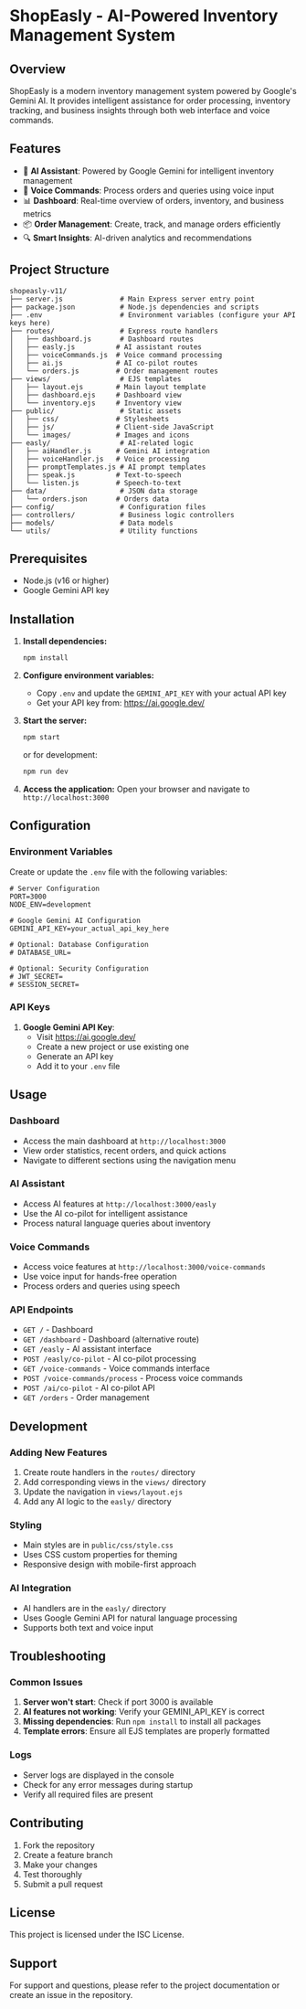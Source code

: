 # ShopEasly - AI-Powered Inventory Management System

## Overview
ShopEasly is a modern inventory management system powered by Google's Gemini AI. It provides intelligent assistance for order processing, inventory tracking, and business insights through both web interface and voice commands.

## Features
- 🤖 **AI Assistant**: Powered by Google Gemini for intelligent inventory management
- 🎤 **Voice Commands**: Process orders and queries using voice input
- 📊 **Dashboard**: Real-time overview of orders, inventory, and business metrics
- 📦 **Order Management**: Create, track, and manage orders efficiently
- 🔍 **Smart Insights**: AI-driven analytics and recommendations

## Project Structure
```
shopeasly-v11/
├── server.js              # Main Express server entry point
├── package.json           # Node.js dependencies and scripts
├── .env                   # Environment variables (configure your API keys here)
├── routes/                # Express route handlers
│   ├── dashboard.js       # Dashboard routes
│   ├── easly.js          # AI assistant routes
│   ├── voiceCommands.js  # Voice command processing
│   ├── ai.js             # AI co-pilot routes
│   └── orders.js         # Order management routes
├── views/                 # EJS templates
│   ├── layout.ejs        # Main layout template
│   ├── dashboard.ejs     # Dashboard view
│   └── inventory.ejs     # Inventory view
├── public/                # Static assets
│   ├── css/              # Stylesheets
│   ├── js/               # Client-side JavaScript
│   └── images/           # Images and icons
├── easly/                 # AI-related logic
│   ├── aiHandler.js      # Gemini AI integration
│   ├── voiceHandler.js   # Voice processing
│   ├── promptTemplates.js # AI prompt templates
│   ├── speak.js          # Text-to-speech
│   └── listen.js         # Speech-to-text
├── data/                  # JSON data storage
│   └── orders.json       # Orders data
├── config/                # Configuration files
├── controllers/           # Business logic controllers
├── models/                # Data models
└── utils/                 # Utility functions
```

## Prerequisites
- Node.js (v16 or higher)
- Google Gemini API key

## Installation

1. **Install dependencies:**
   ```bash
   npm install
   ```

2. **Configure environment variables:**
   - Copy `.env` and update the `GEMINI_API_KEY` with your actual API key
   - Get your API key from: https://ai.google.dev/

3. **Start the server:**
   ```bash
   npm start
   ```
   or for development:
   ```bash
   npm run dev
   ```

4. **Access the application:**
   Open your browser and navigate to `http://localhost:3000`

## Configuration

### Environment Variables
Create or update the `.env` file with the following variables:

```env
# Server Configuration
PORT=3000
NODE_ENV=development

# Google Gemini AI Configuration
GEMINI_API_KEY=your_actual_api_key_here

# Optional: Database Configuration
# DATABASE_URL=

# Optional: Security Configuration
# JWT_SECRET=
# SESSION_SECRET=
```

### API Keys
1. **Google Gemini API Key**: 
   - Visit https://ai.google.dev/
   - Create a new project or use existing one
   - Generate an API key
   - Add it to your `.env` file

## Usage

### Dashboard
- Access the main dashboard at `http://localhost:3000`
- View order statistics, recent orders, and quick actions
- Navigate to different sections using the navigation menu

### AI Assistant
- Access AI features at `http://localhost:3000/easly`
- Use the AI co-pilot for intelligent assistance
- Process natural language queries about inventory

### Voice Commands
- Access voice features at `http://localhost:3000/voice-commands`
- Use voice input for hands-free operation
- Process orders and queries using speech

### API Endpoints
- `GET /` - Dashboard
- `GET /dashboard` - Dashboard (alternative route)
- `GET /easly` - AI assistant interface
- `POST /easly/co-pilot` - AI co-pilot processing
- `GET /voice-commands` - Voice commands interface
- `POST /voice-commands/process` - Process voice commands
- `POST /ai/co-pilot` - AI co-pilot API
- `GET /orders` - Order management

## Development

### Adding New Features
1. Create route handlers in the `routes/` directory
2. Add corresponding views in the `views/` directory
3. Update the navigation in `views/layout.ejs`
4. Add any AI logic to the `easly/` directory

### Styling
- Main styles are in `public/css/style.css`
- Uses CSS custom properties for theming
- Responsive design with mobile-first approach

### AI Integration
- AI handlers are in the `easly/` directory
- Uses Google Gemini API for natural language processing
- Supports both text and voice input

## Troubleshooting

### Common Issues
1. **Server won't start**: Check if port 3000 is available
2. **AI features not working**: Verify your GEMINI_API_KEY is correct
3. **Missing dependencies**: Run `npm install` to install all packages
4. **Template errors**: Ensure all EJS templates are properly formatted

### Logs
- Server logs are displayed in the console
- Check for any error messages during startup
- Verify all required files are present

## Contributing
1. Fork the repository
2. Create a feature branch
3. Make your changes
4. Test thoroughly
5. Submit a pull request

## License
This project is licensed under the ISC License.

## Support
For support and questions, please refer to the project documentation or create an issue in the repository.
